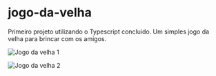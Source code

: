 # jogo-da-velha

Primeiro projeto utilizando o Typescript concluido.
Um simples jogo da velha para brincar com os amigos.

![Jogo da velha 1](https://user-images.githubusercontent.com/91434756/187557863-4bcfac74-d552-4e46-ab51-578249ddd838.PNG)

![Jogo da velha 2](https://user-images.githubusercontent.com/91434756/187557884-da46f606-1d23-4e28-98b4-125fbe3c20b3.PNG)
